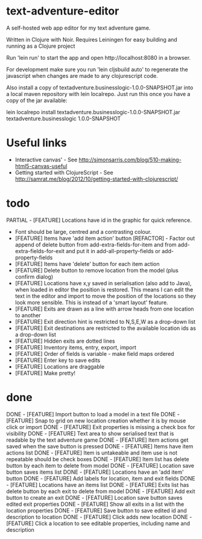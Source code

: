 text-adventure-editor
=====================

A self-hosted web app editor for my text adventure game.

Written in Clojure with Noir. Requires Leiningen for easy building and running as a Clojure project

Run 'lein run' to start the app and open http://localhost:8080 in a browser.

For development make sure you run 'lein cljsbuild auto' to regenerate the javascript when 
changes are made to any clojurescript code.

Also install a copy of textadventure.businesslogic-1.0.0-SNAPSHOT.jar into a local maven repository with lein localrepo.
Just run this once you have a copy of the jar available:

 lein localrepo install textadventure.businesslogic-1.0.0-SNAPSHOT.jar textadventure.businesslogic 1.0.0-SNAPSHOT

Useful links
============

- Interactive canvas' - See http://simonsarris.com/blog/510-making-html5-canvas-useful
- Getting started with ClojureScript - See http://samrat.me/blog/2012/10/getting-started-with-clojurescript/

todo
====

PARTIAL - [FEATURE] Locations have id in the graphic for quick reference.
  - Font should be large, centred and a contrasting colour.
- [FEATURE] Items have 'add item action' button
[REFACTOR] - Factor out append of delete button from add-extra-fields-for-item 
 and from add-extra-fields-for-exit and put it in add-all-property-fields or add-property-fields
- [FEATURE] Items have 'delete' button for each item action
- [FEATURE] Delete button to remove location from the model (plus confirm dialog)
- [FEATURE] Locations have x,y saved in serialisation (also add to Java), when loaded in editor the position is restored.
 This means I can edit the text in the editor and import to move the position of the locations so they look more sensible.
 This is instead of a 'smart layout' feature.
- [FEATURE] Exits are drawn as a line with arrow heads from one location to another
- [FEATURE] Exit direction hint is restricted to N,S,E,W as a drop-down list
- [FEATURE] Exit destinations are restricted to the available location ids as a drop-down list
- [FEATURE] Hidden exits are dotted lines
- [FEATURE] Inventory items, entry, export, import
- [FEATURE] Order of fields is variable - make field maps ordered
- [FEATURE] Enter key to save edits
- [FEATURE] Locations are draggable 
- [FEATURE] Make pretty!

done
====

DONE - [FEATURE] Import button to load a model in a text file
DONE - [FEATURE] Snap to grid on new location creation whether it is by mouse click or import
DONE - [FEATURE] Exit properties is missing a check box for visibility
DONE - [FEATURE] Text area to show serialised text that is readable by the text adventure game
DONE - [FEATURE] Item actions get saved when the save button is pressed
DONE - [FEATURE] Items have item actions list
DONE - [FEATURE] Item is untakeable and item use is not repeatable should be check boxes
DONE - [FEATURE] Item list has delete button by each item to delete from model
DONE - [FEATURE] Location save button saves items list
DONE - [FEATURE] Locations have an 'add item' button
DONE - [FEATURE] Add labels for location, item and exit fields
DONE - [FEATURE] Locations have an items list
DONE - [FEATURE] Exits list has delete button by each exit to delete from model
DONE - [FEATURE] Add exit button to create an exit
DONE - [FEATURE] Location save button saves edited exit properties
DONE - [FEATURE] Show all exits in a list with the location properties
DONE - [FEATURE] Save button to save edited id and description to location
DONE - [FEATURE] Click adds new location
DONE - [FEATURE] Click a location to see editable properties, including name and description
